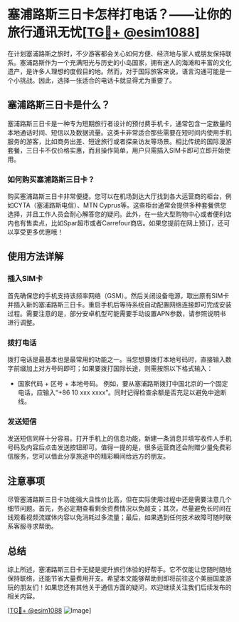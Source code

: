 # 塞浦路斯三日卡怎样打电话？——让你的旅行通讯无忧[[TG💪+ @esim1088](https://t.me/s/esim1088)]

在计划塞浦路斯之旅时，不少游客都会关心如何方便、经济地与家人或朋友保持联系。塞浦路斯作为一个充满阳光与历史的小岛国家，拥有迷人的海滩和丰富的文化遗产，是许多人理想的度假目的地。然而，对于国际旅客来说，语言沟通可能是一个小挑战。因此，选择一张适合的电话卡就显得尤为重要了。

## 塞浦路斯三日卡是什么？

塞浦路斯三日卡是一种专为短期旅行者设计的预付费手机卡，通常包含一定数量的本地通话时间、短信以及数据流量。这类卡非常适合那些需要在短时间内使用手机服务的游客，比如商务出差、短途旅行或者探亲访友等场景。相比传统的国际漫游套餐，三日卡不仅价格实惠，而且操作简单，用户只需插入SIM卡即可立即开始使用。

### 如何购买塞浦路斯三日卡？

购买塞浦路斯三日卡非常便捷。您可以在机场到达大厅找到各大运营商的柜台，例如CYTA（塞浦路斯电信）、MTN Cyprus等。这些柜台通常会提供多种套餐供您选择，并且工作人员会耐心解答您的疑问。此外，在一些大型购物中心或者便利店内也有售卖点，比如Spar超市或者Carrefour商店。如果您提前在网上预订，还可以享受更多优惠哦！

## 使用方法详解

### 插入SIM卡

首先确保您的手机支持该频率网络（GSM）。然后关闭设备电源，取出原有SIM卡并插入新的塞浦路斯三日卡。重启手机后等待系统自动配置网络连接即可完成安装过程。需要注意的是，部分安卓机型可能需要手动设置APN参数，请参照说明书进行调整。

### 拨打电话

拨打电话是最基本也是最常用的功能之一。当您想要拨打本地号码时，直接输入数字前缀加上对方号码即可；如果要拨打国际长途，则需按照以下格式输入：
+ 国家代码 + 区号 + 本地号码。
例如，要从塞浦路斯拨打中国北京的一个固定电话，应输入“+86 10 xxx xxxx”。同时记得检查余额是否充足以避免中途断线。

### 发送短信

发送短信同样十分容易。打开手机上的信息功能，新建一条消息并填写收件人手机号码及内容后点击发送按钮即可。值得一提的是，很多运营商还会附赠少量免费彩信服务，您可以借此分享旅途中的精彩瞬间给远方的朋友。

## 注意事项

尽管塞浦路斯三日卡功能强大且性价比高，但在实际使用过程中还是需要注意几个细节问题。首先，务必定期查看剩余资费情况以免超支；其次，尽量避免长时间在线观看视频流媒体内容以免消耗过多流量；最后，如果遇到任何技术故障可随时联系客服寻求帮助。

## 总结

综上所述，塞浦路斯三日卡无疑是提升旅行体验的好帮手。它不仅能让您随时随地保持联络，还能节省大量费用开支。希望本文能够帮助到即将前往这个美丽国度游玩的朋友们！如果您还有其他关于通信方面的疑问，欢迎继续关注我们后续发布的相关内容。

[[TG💪+ @esim1088](https://t.me/s/esim1088) ![Image](https://i.postimg.cc/4NQfJmqS/Snipaste-2025-05-13-00-14-12.png)]